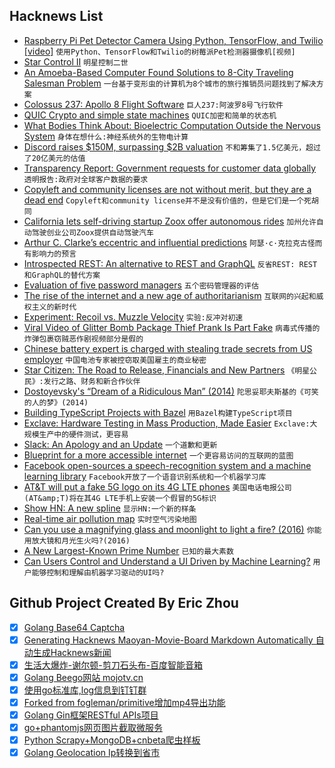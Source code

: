 ## Hacknews List


- [Raspberry Pi Pet Detector Camera Using Python, TensorFlow, and Twilio [video]](https://www.youtube.com/watch?v=gGqVNuYol6o)  `使用Python、TensorFlow和Twilio的树莓派Pet检测器摄像机[视频]`
- [Star Control II](https://www.filfre.net/2018/12/star-control-ii/)  `明星控制二世`
- [An Amoeba-Based Computer Found Solutions to 8-City Traveling Salesman Problem](https://motherboard.vice.com/en_us/article/gy7994/an-amoeba-based-computer-calculated-approximate-solutions-to-a-very-hard-math-problem)  `一台基于变形虫的计算机为8个城市的旅行推销员问题找到了解决方案`
- [Colossus 237: Apollo 8 Flight Software](https://github.com/virtualagc/virtualagc/tree/master/Colossus237)  `巨人237:阿波罗8号飞行软件`
- [QUIC Crypto and simple state machines](https://cryptologie.net/article/446/quic-crypto-and-simple-state-machines/)  `QUIC加密和简单的状态机`
- [What Bodies Think About: Bioelectric Computation Outside the Nervous System](https://www.youtube.com/watch?v=RjD1aLm4Thg)  `身体在想什么:神经系统外的生物电计算`
- [Discord raises $150M, surpassing $2B valuation](https://techcrunch.com/2018/12/21/gaming-chat-startup-discord-raises-150m-surpassing-2b-valuation/)  `不和筹集了1.5亿美元，超过了20亿美元的估值`
- [Transparency Report: Government requests for customer data globally](https://www.apple.com/legal/transparency/)  `透明报告:政府对全球客户数据的要求`
- [Copyleft and community licenses are not without merit, but they are a dead end](https://www.influxdata.com/blog/copyleft-and-community-licenses-are-not-without-merit-but-they-are-a-dead-end/)  `Copyleft和community license并不是没有价值的，但是它们是一个死胡同`
- [California lets self-driving startup Zoox offer autonomous rides](https://www.reuters.com/article/us-zoox-selfdriving/california-lets-self-driving-startup-zoox-offer-autonomous-rides-idUSKCN1OK2AK)  `加州允许自动驾驶创业公司Zoox提供自动驾驶汽车`
- [Arthur C. Clarke’s eccentric and influential predictions](https://rossdawson.com/futurist/best-futurists-ever/arthur-c-clarke/)  `阿瑟·c·克拉克古怪而有影响力的预言`
- [Introspected REST: An alternative to REST and GraphQL](https://github.com/vasilakisfil/Introspected-REST)  `反省REST: REST和GraphQL的替代方案`
- [Evaluation of five password managers](https://medium.com/@QuantopianCyber/head-to-head-evaluation-of-five-password-managers-8faa4851c767)  `五个密码管理器的评估`
- [The rise of the internet and a new age of authoritarianism](https://harpers.org/archive/2019/01/machine-politics-facebook-political-polarization/)  `互联网的兴起和威权主义的新时代`
- [Experiment: Recoil vs. Muzzle Velocity](https://blog.ammolytics.com/2018-12-12/experiment-recoil-vs-muzzle-velocity.html)  `实验:反冲对初速`
- [Viral Video of Glitter Bomb Package Thief Prank Is Part Fake](https://gizmodo.com/viral-video-of-glitter-bomb-for-package-thieves-exposed-1831254130)  `病毒式传播的炸弹包裹窃贼恶作剧视频部分是假的`
- [Chinese battery expert is charged with stealing trade secrets from US employer](https://beta.scmp.com/news/world/united-states-canada/article/2179192/chinese-battery-expert-hongjin-tan-charged-stealing)  `中国电池专家被控窃取美国雇主的商业秘密`
- [Star Citizen: The Road to Release, Financials and New Partners](https://cloudimperiumgames.com/blog/letter-from-the-chairman/investment-news)  `《明星公民》:发行之路、财务和新合作伙伴`
- [Dostoyevsky&#39;s “Dream of a Ridiculous Man” (2014)](https://www.brainpickings.org/2014/11/11/dostoyevsky-dream/)  `陀思妥耶夫斯基的《可笑的人的梦》(2014)`
- [Building TypeScript Projects with Bazel](https://blog.mgechev.com/2018/11/19/introduction-bazel-typescript-tutorial/#hn)  `用Bazel构建TypeScript项目`
- [Exclave: Hardware Testing in Mass Production, Made Easier](https://www.bunniestudios.com/blog/?p=5450)  `Exclave:大规模生产中的硬件测试，更容易`
- [Slack: An Apology and an Update](https://slackhq.com/an-apology-and-an-update)  `一个道歉和更新`
- [Blueprint for a more accessible internet](https://qz.com/1407450/theres-already-a-blueprint-for-a-more-accessible-internet/)  `一个更容易访问的互联网的蓝图`
- [Facebook open-sources a speech-recognition system and a machine learning library](https://code.fb.com/ai-research/wav2letter/)  `Facebook开放了一个语音识别系统和一个机器学习库`
- [AT&amp;T will put a fake 5G logo on its 4G LTE phones](https://www.fiercewireless.com/5g/at-t-to-begin-upgrading-existing-lte-phones-to-5g-e)  `美国电话电报公司(AT&amp;T)将在其4G LTE手机上安装一个假冒的5G标识`
- [Show HN: A new spline](https://raphlinus.github.io/curves/2018/12/21/new-spline.html)  `显示HN:一个新的样条`
- [Real-time air pollution map](https://www.purpleair.com/map#1/25/-30)  `实时空气污染地图`
- [Can you use a magnifying glass and moonlight to light a fire? (2016)](https://what-if.xkcd.com/145/)  `你能用放大镜和月光生火吗?(2016)`
- [A New Largest-Known Prime Number](https://www.npr.org/2018/12/21/679207604/the-world-has-a-new-largest-known-prime-number)  `已知的最大素数`
- [Can Users Control and Understand a UI Driven by Machine Learning?](https://www.nngroup.com/articles/machine-learning-ux/)  `用户能够控制和理解由机器学习驱动的UI吗?`

## Github Project Created By Eric Zhou

- [x] [Golang Base64 Captcha](https://github.com/mojocn/base64Captcha)
- [x] [Generating Hacknews Maoyan-Movie-Board Markdown Automatically 自动生成Hacknews新闻](https://github.com/dejavuzhou/md-genie)
- [x] [生活大爆炸-谢尔顿-剪刀石头布-百度智能音箱](https://github.com/mojocn/dueros-bang-game)
- [x] [Golang Beego网站 mojotv.cn](https://github.com/mojocn/www.mojotv.cn)
- [x] [使用go标准库,log信息到钉钉群](https://github.com/mojocn/dooger)
- [x] [Forked from fogleman/primitive增加mp4导出功能](https://github.com/mojocn/primitive)
- [x] [Golang Gin框架RESTful APIs项目](https://github.com/JJJJJJJerk/ezier-golang-web-api-framework)
- [x] [go+phantomjs网页图片截取微服务](https://github.com/mojocn/screen_shot)
- [x] [Python Scrapy+MongoDB+cnbeta爬虫样板](https://github.com/mojocn/scrapy_mongodb_boilerplate_cnbeta)
- [x] [Golang Geolocation Ip转换到省市](https://github.com/mojocn/ip2location)